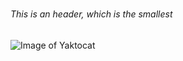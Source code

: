 # <h6> This is an header, which is the smallest

![Image of Yaktocat](https://octodex.github.com/images/yaktocat.png)
